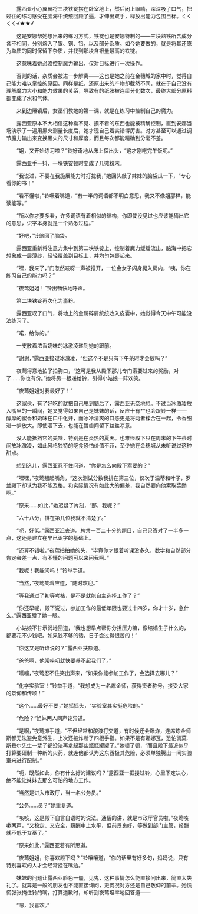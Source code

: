 　　露西亚小心翼翼将三块铁锭摆在卧室地上，然后闭上眼睛，深深吸了口气，把过往的练习感受在脑海中统统回顾了遍，才伸出双手，释放出能力包围目标。くくくく√★★√

　　这是安娜帮她想出来的练习方式，铁锭也是安娜特制的——三块熟铁所含成分各不相同，分别熔入了银、铜、铅，以及部分杂质。如今她要做的，就是将其还原为单质的同时保留下杂质，并找到那块含银量最高的铁锭。

　　这意味着她必须控制魔力输出，仅对目标进行一次操作。

　　否则的话，杂质会被进一步解离——这也是她之前在金穗城的家中时，觉得自己能力难以掌控的原因。同样是纸，还原出来的产物却截然不同，就在于自己没有理解魔力大小和能力效果的关系，导致有的纸张被连续分化数次，最终大部分原料都变成了水和气体。

　　来到边陲镇后，女巫们教她的第一课，就是在练习中控制自己的魔力。

　　露西亚原本不大相信这种看不见、摸不着的东西也能被精确控制，直到安娜当场演示了一遍用黑火测量长度后，她才现自己着实错得厉害。对方甚至可以通过调节魔力输出来变换黑火的尺寸和厚度，而且每次都能精确到分毫不差。

　　“姐，又开始练习啦？”铃好奇地从床上探出头，“这才刚吃完午饭呢。”

　　露西亚手一抖，一块铁锭顿时变成了几摊粉末。

　　“我说过，不要在我施展能力时打扰我，”她回头敲了妹妹的脑袋瓜一下，“专心看你的书！”

　　“看不懂啦，”铃噘着嘴道，“有一半的词语都不明白意思，我又不像姐那样，能读能写。”

　　“所以你才要多看，许多词语有着相似的结构，你即使没见过也应该能猜出它的意思，识字本身就是一个熟悉过程。”

　　“好吧，”铃缩回了脑袋。

　　露西亚重新将注意力集中到第二块铁锭上，控制着魔力缓缓流出，脑海中把它想象成一层薄纱，轻轻覆盖到目标上，并均匀包裹起来。

　　“嘿，我来了，”门忽然吱呀一声被推开，一位金女子闪身晃入房内，“咦，你在练习自己的能力吗？”

　　“夜莺姐姐！”铃出畅快地呼声。

　　第二块铁锭再次化为齑粉。

　　露西亚叹了口气，将地上的金属碎屑统统收入皮囊中，她觉得今天中午可能没法练习了。

　　“喏，给你的。”

　　一支散着浓香奶味的冰激凌递到她的跟前。

　　“谢谢，”露西亚接过冰激凌，“但这个不是只有下午茶时才会放吗？”

　　夜莺得意地拍了拍胸口，“这可是我从殿下那儿专门索要过来的奖励，对了……你也有份。”她将另一根递给铃，引得小姑娘一阵欢笑。

　　“夜莺姐姐对我最好了！”

　　这家伙，有了好吃的就把自己甩到脑后了，露西亚无奈地想。不过当冰激凌放入嘴里的一瞬间，她又觉得如果自己是妹妹的话，反应十有**也会跟铃一样——醇厚的蜜香和奶味在口中化开，而冰冷清爽的口感更是将两者糅合在一起，令香甜进一步放大。即使咽下去，也能在唇齿间留下丝丝凉意。

　　没人能抵挡它的美味，特别是在炎热的夏天。也难怪殿下只在周末的下午茶时间放冰激凌，如此风格独特的吃食恐怕价值不菲，至少她在金穗城从未听说过这种甜点。

　　想到这儿，露西亚忍不住问道，“你是怎么向殿下索要的？”

　　“嘿嘿，”夜莺翘起嘴角，“这次测试分数我排在第三位，仅次于温蒂和叶子，罗兰殿下却认为我不能及格。和实际情况有如此大的偏差，我自然要向他索取奖励啊。”

　　“原来……如此，”她迟疑了片刻，“那，我呢？”

　　“六十八分，排在第几位我就不清楚了。”

　　“呃，好低。”露西亚沮丧道。总共一百二十分的题目，自己只答对了一半多一点，这还是建立在早已识字的基础上。

　　“还算不错啦，”夜莺拍拍她的头，“毕竟你才跟着听课没多久，数学和自然部分肯定会差一点，有不懂的问题可以来问我啊。”

　　“我呢！我能问吗！”铃举手道。

　　“当然，”夜莺笑着应道，“随时欢迎。”

　　“等我通过了初等考核，是不是就能自主选择工作了？”

　　“你还早呢，殿下说过，参加工作的最低年限也要过十四岁，你才十岁，急什么。”露西亚瞪了她一眼。

　　小姑娘不甘示弱地回道，“我也想早点帮你分担压力嘛，像结婚生子什么的，都要花不少钱吧。如果钱不够的话，日子会过得很苦的！”

　　“你这又是听谁说的？”露西亚扶额道。

　　“爸爸啊，他常唠叨就快要养不起我们了。”

　　“噗嗤，”夜莺忍不住笑出声来，“如果你能参加工作了，会选择去哪儿？”

　　“化学实验室！”铃举手道，“我想成为一名炼金师，获得贤者称号，接受大家的景仰和传颂！”

　　“这个……最好不要，”她摇摇头，“实验室其实挺危险的。”

　　“危险？”姐妹两人同声诧异道。

　　“是啊，”夜莺摊手道，“不但经常和酸液打交道，有时候还会爆炸，连席炼金师斯都无法避免意外生，上次还被炸断了四根手指。如果不是有娜娜瓦，恐怕凯莫.斯垂尔先生一辈子都没法再拿起那些瓶瓶罐罐了。”她顿了顿，“而且殿下最近似乎打算要研制一种新的火药，就连他都认为这东西极其危险，必须单独腾出一间实验室来进行配制。”

　　“呃，既然如此，你有什么好的建议吗？”露西亚一把搂过铃，心里下定决心，绝不能让妹妹去那么可怕的地方工作。

　　“当然是进入市政厅，当一名公务员。”

　　“公务……员？”她重复道。

　　“咳咳，这是殿下自言自语时的说法。通俗的讲，就是市政厅官员啦，”夜莺咳嗽两声，“又稳定、又安全，薪酬中上水平，但前景良好，等做到部门主管，报酬就不低于女巫了。”

　　“原来如此，”露西亚若有所思道。

　　“夜莺姐姐，你喜欢殿下吗？”铃嚷嚷道，“你的话里有好多句，妈妈说，只有特别喜欢的人才会经常挂在嘴边。”

　　妹妹的问题让露西亚脸色一僵，见鬼，这种事情怎么能直接问出来，简直太失礼了。就算是一般的朋友也不能直接询问，更何况对方还是自己敬仰的前辈。她慌慌张张掩住铃的嘴，打算道歉时，却听到夜莺坦率地回答道——

　　“嗯，我喜欢。”

